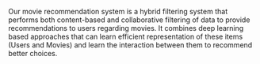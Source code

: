 Our movie recommendation system is a hybrid filtering system that performs both content-based and collaborative filtering of data to provide recommendations to users regarding movies. It combines deep learning based approaches that can learn efficient representation of these items (Users and Movies) and learn the interaction between them to recommend better choices.

